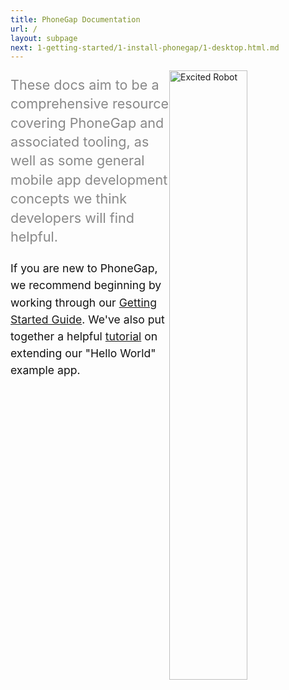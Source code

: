 ```yaml
---
title: PhoneGap Documentation
url: /
layout: subpage
next: 1-getting-started/1-install-phonegap/1-desktop.html.md
---
```

<img style="float:right; width: 50%; max-width: 250px;" src="/images/excited_robit.svg" alt="Excited Robot">
<p style="color:#888888;font-size:1.35rem;line-height:1.9rem;">
These docs aim to be a comprehensive resource covering PhoneGap and associated
tooling, as well as some general mobile app development concepts we think
developers will find helpful.
</p>

<p style="color:#111111;font-size:1.1rem;line-height:1.7rem;">
If you are new to PhoneGap, we recommend beginning by working through our
<a href="/getting-started/1-install-phonegap/desktop">Getting Started Guide</a>.
We've also put together a helpful <a href="/tutorials/develop/hello-world-explained/">tutorial</a>
on extending our "Hello World" example app.
</p>

_&nbsp;_

<div style="clear: both; margin-bottom: 20px;"></div>
